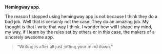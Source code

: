 **Hemingway app**.

The reason I stopped using hemingway app is not because I think they do a bad job. Well that is certainly not the case. They do an amazing job. My thought is that I write that way I think. I wonder how will I shape my mind, my way, if I learn by the rules set by others or in this case, the makers of a sincerely awesome app.

> “Writing is after all just jotting your mind down.”
